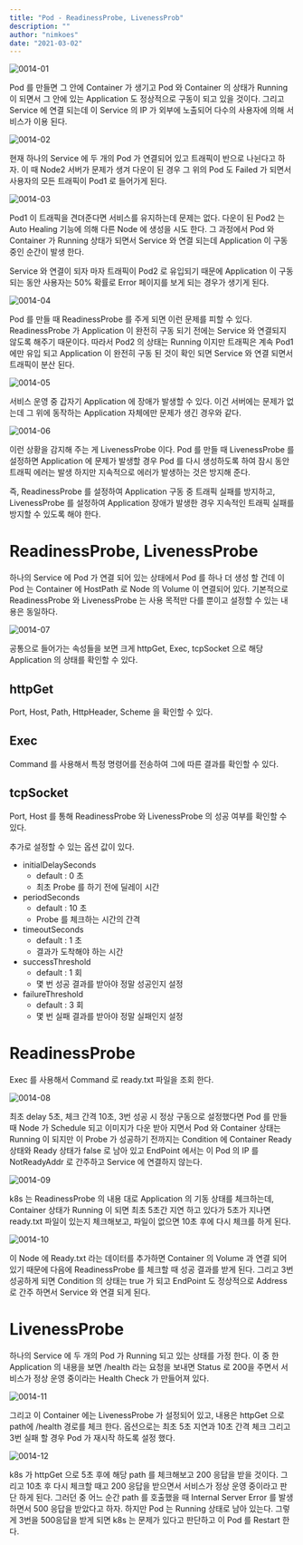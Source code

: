```yaml
---
title: "Pod - ReadinessProbe, LivenessProb"
description: ""
author: "nimkoes"
date: "2021-03-02"
---
```


![0014-01](/tech-blog/resources/images/kubernetes/0014-01.png)

Pod 를 만들면 그 안에 Container 가 생기고 Pod 와 Container 의 상태가 Running 이 되면서 그 안에 있는 Application 도 정상적으로 구동이 되고 있을 것이다. 그리고
Service 에 연결 되는데 이 Service 의 IP 가 외부에 노출되어 다수의 사용자에 의해 서비스가 이용 된다.

![0014-02](/tech-blog/resources/images/kubernetes/0014-02.png)

현재 하나의 Service 에 두 개의 Pod 가 연결되어 있고 트래픽이 반으로 나뉜다고 하자. 이 때 Node2 서버가 문제가 생겨 다운이 된 경우 그 위의 Pod 도 Failed 가 되면서 사용자의 모든 트래픽이
Pod1 로 들어가게 된다.

![0014-03](/tech-blog/resources/images/kubernetes/0014-03.png)

Pod1 이 트래픽을 견뎌준다면 서비스를 유지하는데 문제는 없다. 다운이 된 Pod2 는 Auto Healing 기능에 의해 다른 Node 에 생성을 시도 한다. 그 과정에서 Pod 와 Container 가
Running 상태가 되면서 Service 와 연결 되는데 Application 이 구동 중인 순간이 발생 한다.

Service 와 연결이 되자 마자 트래픽이 Pod2 로 유입되기 때문에 Application 이 구동 되는 동안 사용자는 50% 확률로 Error 페이지를 보게 되는 경우가 생기게 된다.

![0014-04](/tech-blog/resources/images/kubernetes/0014-04.png)

Pod 를 만들 때 ReadinessProbe 를 주게 되면 이런 문제를 피할 수 있다. ReadinessProbe 가 Application 이 완전히 구동 되기 전에는 Service 와 연결되지 않도록 해주기
때문이다. 따라서 Pod2 의 상태는 Running 이지만 트래픽은 계속 Pod1 에만 유입 되고 Application 이 완전히 구동 된 것이 확인 되면 Service 와 연결 되면서 트래픽이 분산 된다.

![0014-05](/tech-blog/resources/images/kubernetes/0014-05.png)

서비스 운영 중 갑자기 Application 에 장애가 발생할 수 있다. 이건 서버에는 문제가 없는데 그 위에 동작하는 Application 자체에만 문제가 생긴 경우와 같다.

![0014-06](/tech-blog/resources/images/kubernetes/0014-06.png)

이런 상황을 감지해 주는 게 LivenessProbe 이다. Pod 를 만들 때 LivenessProbe 를 설정하면 Application 에 문제가 발생할 경우 Pod 를 다시 생성하도록 하여 잠시 동안 트래픽
에러는 발생 하지만 지속적으로 에러가 발생하는 것은 방지해 준다.

즉, ReadinessProbe 를 설정하여 Application 구동 중 트래픽 실패를 방지하고, LivenessProbe 를 설정하여 Application 장애가 발생한 경우 지속적인 트래픽 실패를 방지할 수
있도록 해야 한다.

# ReadinessProbe, LivenessProbe

하나의 Service 에 Pod 가 연결 되어 있는 상태에서 Pod 를 하나 더 생성 할 건데 이 Pod 는 Container 에 HostPath 로 Node 의 Volume 이 연결되어 있다. 기본적으로
ReadinessProbe 와 LivenessProbe 는 사용 목적만 다를 뿐이고 설정할 수 있는 내용은 동일하다.

![0014-07](/tech-blog/resources/images/kubernetes/0014-07.png)

공통으로 들어가는 속성들을 보면 크게 httpGet, Exec, tcpSocket 으로 해당 Application 의 상태를 확인할 수 있다.

## httpGet

Port, Host, Path, HttpHeader, Scheme 을 확인할 수 있다.

## Exec

Command 를 사용해서 특정 명령어를 전송하여 그에 따른 결과를 확인할 수 있다.

## tcpSocket

Port, Host 를 통해 ReadinessProbe 와 LivenessProbe 의 성공 여부를 확인할 수 있다.

추가로 설정할 수 있는 옵션 값이 있다.

- initialDelaySeconds
  - default : 0 초
  - 최초 Probe 를 하기 전에 딜레이 시간
- periodSeconds
  - default : 10 초
  - Probe 를 체크하는 시간의 간격
- timeoutSeconds
  - default : 1 초
  - 결과가 도착해야 하는 시간
- successThreshold
  - default : 1 회
  - 몇 번 성공 결과를 받아야 정말 성공인지 설정
- failureThreshold
  - default : 3 회
  - 몇 번 실패 결과를 받아야 정말 실패인지 설정

# ReadinessProbe

Exec 를 사용해서 Command 로 ready.txt 파일을 조회 한다.

![0014-08](/tech-blog/resources/images/kubernetes/0014-08.png)

최초 delay 5초, 체크 간격 10초, 3번 성공 시 정상 구동으로 설정했다면 Pod 를 만들 때 Node 가 Schedule 되고 이미지가 다운 받아 지면서 Pod 와 Container 상태는 Running 이
되지만 이 Probe 가 성공하기 전까지는 Condition 에 Container Ready 상태와 Ready 상태가 false 로 남아 있고 EndPoint 에서는 이 Pod 의 IP 를 NotReadyAddr 로
간주하고 Service 에 연결하지 않는다.

![0014-09](/tech-blog/resources/images/kubernetes/0014-09.png)

k8s 는 ReadinessProbe 의 내용 대로 Application 의 기동 상태를 체크하는데, Container 상태가 Running 이 되면 최초 5초간 지연 하고 있다가 5초가 지나면 ready.txt
파일이 있는지 체크해보고, 파일이 없으면 10초 후에 다시 체크를 하게 된다.

![0014-10](/tech-blog/resources/images/kubernetes/0014-10.png)

이 Node 에 Ready.txt 라는 데이터를 추가하면 Container 의 Volume 과 연결 되어 있기 때문에 다음에 ReadinessProbe 를 체크할 때 성공 결과를 받게 된다. 그리고 3번 성공하게
되면 Condition 의 상태는 true 가 되고 EndPoint 도 정상적으로 Address 로 간주 하면서 Service 와 연결 되게 된다.

# LivenessProbe

하나의 Service 에 두 개의 Pod 가 Running 되고 있는 상태를 가정 한다. 이 중 한 Application 의 내용을 보면 /health 라는 요청을 보내면 Status 로 200을 주면서 서비스가
정상 운영 중이라는 Health Check 가 만들어져 있다.

![0014-11](/tech-blog/resources/images/kubernetes/0014-11.png)

그리고 이 Container 에는 LivenessProbe 가 설정되어 있고, 내용은 httpGet 으로 path에 /health 경로를 체크 한다. 옵션으로는 최초 5초 지연과 10초 간격 체크 그리고 3번 실패
할 경우 Pod 가 재시작 하도록 설정 했다.

![0014-12](/tech-blog/resources/images/kubernetes/0014-12.png)

k8s 가 httpGet 으로 5초 후에 해당 path 를 체크해보고 200 응답을 받을 것이다. 그리고 10초 후 다시 체크할 때고 200 응답을 받으면서 서비스가 정상 운영 중이라고 판단 하게 된다. 그러던 중
어느 순간 path 를 호출했을 때 Internal Server Error 를 발생 하면서 500 응답을 받았다고 하자. 하지만 Pod 는 Running 상태로 남아 있는다. 그렇게 3번을 500응답을 받게 되면
k8s 는 문제가 있다고 판단하고 이 Pod 를 Restart 한다.
